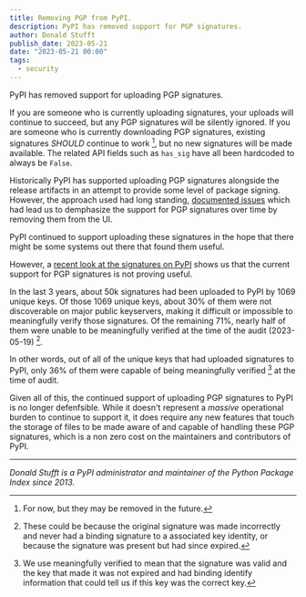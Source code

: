 ```yaml
---
title: Removing PGP from PyPI.
description: PyPI has removed support for PGP signatures.
author: Donald Stufft
publish_date: 2023-05-21
date: "2023-05-21 00:00"
tags:
  - security
---
```


PyPI has removed support for uploading PGP signatures.

If you are someone who is currently uploading signatures, your uploads will
continue to succeed, but any PGP signatures will be silently ignored. If you are
someone who is currently downloading PGP signatures, existing signatures
*SHOULD* continue to work [^1], but no new signatures will be made available.
The related API fields such as `has_sig` have all been hardcoded to always be
`False`.

Historically PyPI has supported uploading PGP signatures alongside the release
artifacts in an attempt to provide some level of package signing. However, the
approach used had long standing,
[documented issues](https://caremad.io/posts/2013/07/packaging-signing-not-holy-grail/)
which had lead us to demphasize the support
for PGP signatures over time by removing them from the UI.

PyPI continued to support uploading these signatures in the hope that there
might be some systems out there that found them useful.

However, a
[recent look at the signatures on PyPI](https://blog.yossarian.net/2023/05/21/PGP-signatures-on-PyPI-worse-than-useless)
shows us that the current support for PGP signatures is not proving useful.

In the last 3 years, about 50k signatures had been uploaded to PyPI by 1069
unique keys. Of those 1069 unique keys, about 30% of them were not discoverable
on major public keyservers, making it difficult or impossible to meaningfully
verify those signatures. Of the remaining 71%, nearly half of them were unable
to be meaningfully verified at the time of the audit (2023-05-19) [^2].

In other words, out of all of the unique keys that had uploaded signatures to
PyPI, only 36% of them were capable of being meaningfully verified [^3] at the
time of audit.

Given all of this, the continued support of uploading PGP signatures to PyPI is
no longer defenfsible. While it doesn't represent a *massive* operational burden
to continue to support it, it does require any new features that touch the
storage of files to be made aware of and capable of handling these PGP
signatures, which is a non zero cost on the maintainers and contributors of
PyPI.

---

_Donald Stufft is a PyPI administrator and maintainer of the Python Package Index since 2013._


[^1]: For now, but they may be removed in the future.
[^2]: These could be because the original signature was made incorrectly and
      never had a binding signature to a associated key identity, or because
      the signature was present but had since expired.
[^3]: We use meaningfully verified to mean that the signature was valid and the
      key that made it was not expired and had binding identify information that
      could tell us if this key was the correct key.
